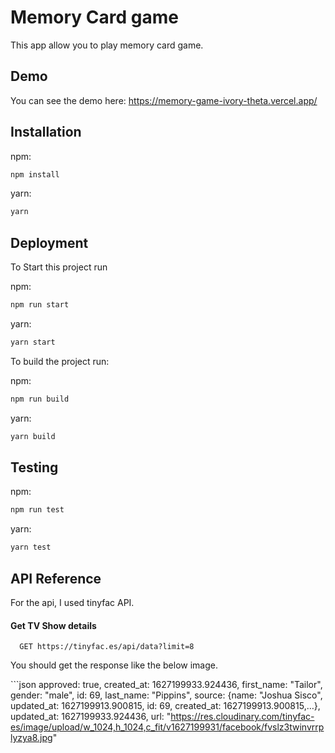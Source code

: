 
# Memory Card game

This app allow you to play memory card game.

## Demo

You can see the demo here:
https://memory-game-ivory-theta.vercel.app/
 

## Installation

 
npm:

```bash
npm install
```

yarn:

```bash
yarn
```

## Deployment

To Start this project run

npm:

```bash
npm run start
```

yarn:

```bash
yarn start
```

To build the project run:

npm:

```bash
npm run build
```

yarn:

```bash
yarn build
```

## Testing

npm:

```bash
npm run test
```


yarn:


```bash
yarn test
```


## API Reference

For the api, I used tinyfac API.

#### Get TV Show details

```http
  GET https://tinyfac.es/api/data?limit=8
```

You should get the response like the below image.

‍‍‍```json
  approved: true,
  created_at: 1627199933.924436,
  first_name: "Tailor",
  gender: "male",
  id: 69,
  last_name: "Pippins",
  source: {name: "Joshua Sisco", updated_at: 1627199913.900815, id: 69, created_at: 1627199913.900815,…},
  updated_at: 1627199933.924436,
  url: "https://res.cloudinary.com/tinyfac-es/image/upload/w_1024,h_1024,c_fit/v1627199931/facebook/fvslz3twinvrrplyzya8.jpg"
```

 
